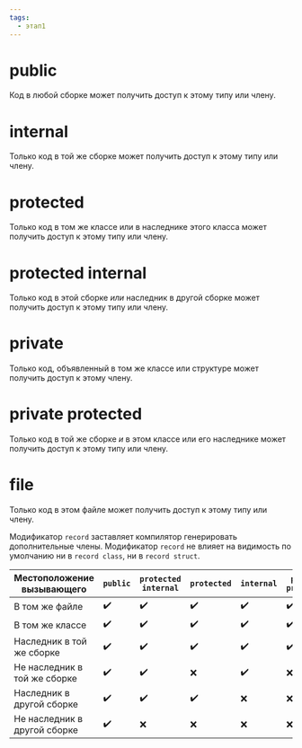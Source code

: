 ```yaml
---
tags:
  - этап1
---
```


# public

Код в любой сборке может получить доступ к этому типу или члену.

# internal

Только код в той же сборке может получить доступ к этому типу или члену.

# protected

Только код в том же классе или в наследнике этого класса может получить доступ к этому типу или члену.

# protected internal

Только код в этой сборке *или* наследник в другой сборке может получить доступ к этому типу или члену.

# private

Только код, объявленный в том же классе или структуре может получить доступ к этому члену.

# private protected

Только код в той же сборке *и* в этом классе или его наследнике может получить доступ к этому типу или члену.

# file

Только код в этом файле может получить доступ к этому типу или члену.

Модификатор `record` заставляет компилятор генерировать дополнительные члены. Модификатор `record` не влияет на видимость по умолчанию ни в `record class`, ни в `record struct`.


| Местоположение вызывающего   | `public` | `protected internal` | `protected` | `internal` | `private protected` | `private` | `file` |
| ---------------------------- | -------- | -------------------- | ----------- | ---------- | ------------------- | --------- | ------ |
| В том же файле               | ✔️️      | ✔️                   | ✔️          | ✔️         | ✔️                  | ✔️        | ✔️     |
| В том же классе              | ✔️️      | ✔️                   | ✔️          | ✔️         | ✔️                  | ✔️        | ❌      |
| Наследник в той же сборке    | ✔️       | ✔️                   | ✔️          | ✔️         | ✔️                  | ❌         | ❌      |
| Не наследник в той же сборке | ✔️       | ✔️                   | ❌           | ✔️         | ❌                   | ❌         | ❌      |
| Наследник в другой сборке    | ✔️       | ✔️                   | ✔️          | ❌          | ❌                   | ❌         | ❌      |
| Не наследник в другой сборке | ✔️       | ❌                    | ❌           | ❌          | ❌                   | ❌         | ❌      |
